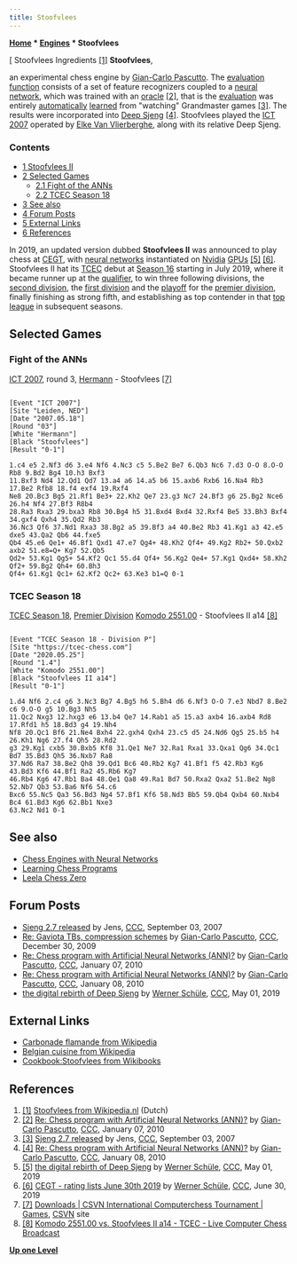 ```yaml
---
title: Stoofvlees
---
```

**[Home](Home "Home") \* [Engines](Engines "Engines") \* Stoofvlees**



[ Stoofvlees Ingredients <a id="cite-note-1" href="#cite-ref-1">[1]</a>
**Stoofvlees**,  

an experimental chess engine by [Gian-Carlo Pascutto](Gian-Carlo_Pascutto "Gian-Carlo Pascutto"). The [evaluation function](Evaluation_Function "Evaluation Function") consists of a set of feature recognizers coupled to a [neural network](Neural_Networks "Neural Networks"), which was trained with an [oracle](Oracle "Oracle") <a id="cite-note-2" href="#cite-ref-2">[2]</a>, that is the [evaluation](Evaluation "Evaluation") was entirely [automatically](Automated_Tuning "Automated Tuning") [learned](Learning "Learning") from "watching" Grandmaster games <a id="cite-note-3" href="#cite-ref-3">[3]</a>. The results were incorporated into [Deep Sjeng](Deep_Sjeng "Deep Sjeng") <a id="cite-note-4" href="#cite-ref-4">[4]</a>. Stoofvlees played the [ICT 2007](ICT_2007 "ICT 2007") operated by [Elke Van Vlierberghe](Elke_Van_Vlierberghe "Elke Van Vlierberghe"), along with its relative Deep Sjeng. 



### Contents


* [1 Stoofvlees II](#stoofvlees-ii)
* [2 Selected Games](#selected-games)
	+ [2.1 Fight of the ANNs](#fight-of-the-anns)
	+ [2.2 TCEC Season 18](#tcec-season-18)
* [3 See also](#see-also)
* [4 Forum Posts](#forum-posts)
* [5 External Links](#external-links)
* [6 References](#references)






In 2019, an updated version dubbed **Stoofvlees II** was announced to play chess at [CEGT](CEGT "CEGT"), with [neural networks](Neural_Networks "Neural Networks") instantiated on [Nvidia](Nvidia "Nvidia") [GPUs](GPU "GPU") <a id="cite-note-5" href="#cite-ref-5">[5]</a> <a id="cite-note-6" href="#cite-ref-6">[6]</a>. 
Stoofvlees II hat its [TCEC](TCEC "TCEC") debut at [Season 16](TCEC_Season_16 "TCEC Season 16") starting in July 2019, where it became runner up at the [qualifier](TCEC_Season_16#Third "TCEC Season 16"), to win three following divisions, the [second division](TCEC_Season_16#Second "TCEC Season 16"), the [first division](TCEC_Season_16#First "TCEC Season 16") and the [playoff](TCEC_Season_16#Playoff1 "TCEC Season 16") for the [premier division](TCEC_Season_16#Premier "TCEC Season 16"), finally finishing as strong fifth, and establishing as top contender in that [top league](TCEC_Season_17#Premier "TCEC Season 17") in subsequent seasons.



## Selected Games


### Fight of the ANNs


[ICT 2007](ICT_2007 "ICT 2007"), round 3, [Hermann](Hermann "Hermann") - Stoofvlees <a id="cite-note-7" href="#cite-ref-7">[7]</a>




```

[Event "ICT 2007"]
[Site "Leiden, NED"]
[Date "2007.05.18"]
[Round "03"]
[White "Hermann"]
[Black "Stoofvlees"]
[Result "0-1"]

1.c4 e5 2.Nf3 d6 3.e4 Nf6 4.Nc3 c5 5.Be2 Be7 6.Qb3 Nc6 7.d3 O-O 8.O-O Rb8 9.Bd2 Bg4 10.h3 Bxf3 
11.Bxf3 Nd4 12.Qd1 Qd7 13.a4 a6 14.a5 b6 15.axb6 Rxb6 16.Na4 Rb3 17.Be2 Rfb8 18.f4 exf4 19.Rxf4 
Ne8 20.Bc3 Bg5 21.Rf1 Be3+ 22.Kh2 Qe7 23.g3 Nc7 24.Bf3 g6 25.Bg2 Nce6 26.h4 Nf4 27.Bf3 R8b4 
28.Ra3 Rxa3 29.bxa3 Rb8 30.Bg4 h5 31.Bxd4 Bxd4 32.Rxf4 Be5 33.Bh3 Bxf4 34.gxf4 Qxh4 35.Qd2 Rb3 
36.Nc3 Qf6 37.Nd1 Rxa3 38.Bg2 a5 39.Bf3 a4 40.Be2 Rb3 41.Kg1 a3 42.e5 dxe5 43.Qa2 Qb6 44.fxe5 
Qb4 45.e6 Qe1+ 46.Bf1 Qxd1 47.e7 Qg4+ 48.Kh2 Qf4+ 49.Kg2 Rb2+ 50.Qxb2 axb2 51.e8=Q+ Kg7 52.Qb5 
Qd2+ 53.Kg1 Qg5+ 54.Kf2 Qc1 55.d4 Qf4+ 56.Kg2 Qe4+ 57.Kg1 Qxd4+ 58.Kh2 Qf2+ 59.Bg2 Qh4+ 60.Bh3 
Qf4+ 61.Kg1 Qc1+ 62.Kf2 Qc2+ 63.Ke3 b1=Q 0-1

```

### TCEC Season 18


[TCEC Season 18](TCEC_Season_18 "TCEC Season 18"), [Premier Division](TCEC_Season_18#Premier "TCEC Season 18") [Komodo 2551.00](Komodo "Komodo") - Stoofvlees II a14 <a id="cite-note-8" href="#cite-ref-8">[8]</a>




```

[Event "TCEC Season 18 - Division P"]
[Site "https://tcec-chess.com"]
[Date "2020.05.25"]
[Round "1.4"]
[White "Komodo 2551.00"]
[Black "Stoofvlees II a14"]
[Result "0-1"]

1.d4 Nf6 2.c4 g6 3.Nc3 Bg7 4.Bg5 h6 5.Bh4 d6 6.Nf3 O-O 7.e3 Nbd7 8.Be2 c6 9.O-O g5 10.Bg3 Nh5 
11.Qc2 Nxg3 12.hxg3 e6 13.b4 Qe7 14.Rab1 a5 15.a3 axb4 16.axb4 Rd8 17.Rfd1 h5 18.Bd3 g4 19.Nh4 
Nf8 20.Qc1 Bf6 21.Ne4 Bxh4 22.gxh4 Qxh4 23.c5 d5 24.Nd6 Qg5 25.b5 h4 26.Kh1 Ng6 27.f4 Qh5 28.Rd2 
g3 29.Kg1 cxb5 30.Bxb5 Kf8 31.Qe1 Ne7 32.Ra1 Rxa1 33.Qxa1 Qg6 34.Qc1 Bd7 35.Bd3 Qh5 36.Nxb7 Ra8 
37.Nd6 Ra7 38.Be2 Qh8 39.Qd1 Bc6 40.Rb2 Kg7 41.Bf1 f5 42.Rb3 Kg6 43.Bd3 Kf6 44.Bf1 Ra2 45.Rb6 Kg7 
46.Rb4 Kg6 47.Rb1 Ba4 48.Qe1 Qa8 49.Ra1 Bd7 50.Rxa2 Qxa2 51.Be2 Ng8 52.Nb7 Qb3 53.Ba6 Nf6 54.c6 
Bxc6 55.Nc5 Qa3 56.Bd3 Ng4 57.Bf1 Kf6 58.Nd3 Bb5 59.Qb4 Qxb4 60.Nxb4 Bc4 61.Bd3 Kg6 62.Bb1 Nxe3 
63.Nc2 Nd1 0-1

```

## See also


* [Chess Engines with Neural Networks](Neural_Networks#engines "Neural Networks")
* [Learning Chess Programs](Learning#Programs "Learning")
* [Leela Chess Zero](Leela_Chess_Zero "Leela Chess Zero")


## Forum Posts


* [Sjeng 2.7 released](http://www.talkchess.com/forum/viewtopic.php?t=16244) by Jens, [CCC](CCC "CCC"), September 03, 2007
* [Re: Gaviota TBs, compression schemes](http://www.talkchess.com/forum/viewtopic.php?topic_view=threads&p=313351&t=31354) by [Gian-Carlo Pascutto](Gian-Carlo_Pascutto "Gian-Carlo Pascutto"), [CCC](CCC "CCC"), December 30, 2009
* [Re: Chess program with Artificial Neural Networks (ANN)?](http://www.talkchess.com/forum/viewtopic.php?topic_view=threads&p=316511&t=31545) by [Gian-Carlo Pascutto](Gian-Carlo_Pascutto "Gian-Carlo Pascutto"), [CCC](CCC "CCC"), January 07, 2010
* [Re: Chess program with Artificial Neural Networks (ANN)?](http://www.talkchess.com/forum/viewtopic.php?topic_view=threads&p=316769&t=31545) by [Gian-Carlo Pascutto](Gian-Carlo_Pascutto "Gian-Carlo Pascutto"), [CCC](CCC "CCC"), January 08, 2010
* [the digital rebirth of Deep Sjeng](http://www.talkchess.com/forum3/viewtopic.php?f=6&t=70631) by [Werner Schüle](index.php?title=Werner_Sch%C3%BCle&action=edit&redlink=1 "Werner Schüle (page does not exist)"), [CCC](CCC "CCC"), May 01, 2019


## External Links


* [Carbonade flamande from Wikipedia](https://en.wikipedia.org/wiki/Carbonade_flamande)
* [Belgian cuisine from Wikipedia](https://en.wikipedia.org/wiki/Belgian_cuisine)
* [Cookbook:Stoofvlees from Wikibooks](https://en.wikibooks.org/wiki/Cookbook:Stoofvlees)


## References


1. <a id="cite-ref-1" href="#cite-note-1">[1]</a> [Stoofvlees from Wikipedia.nl](https://nl.wikipedia.org/wiki/Stoofvlees) (Dutch)
2. <a id="cite-ref-2" href="#cite-note-2">[2]</a> [Re: Chess program with Artificial Neural Networks (ANN)?](http://www.talkchess.com/forum/viewtopic.php?topic_view=threads&p=316511&t=31545) by [Gian-Carlo Pascutto](Gian-Carlo_Pascutto "Gian-Carlo Pascutto"), [CCC](CCC "CCC"), January 07, 2010
3. <a id="cite-ref-3" href="#cite-note-3">[3]</a> [Sjeng 2.7 released](http://www.talkchess.com/forum/viewtopic.php?t=16244) by Jens, [CCC](CCC "CCC"), September 03, 2007
4. <a id="cite-ref-4" href="#cite-note-4">[4]</a> [Re: Chess program with Artificial Neural Networks (ANN)?](http://www.talkchess.com/forum/viewtopic.php?topic_view=threads&p=316769&t=31545) by [Gian-Carlo Pascutto](Gian-Carlo_Pascutto "Gian-Carlo Pascutto"), [CCC](CCC "CCC"), January 08, 2010
5. <a id="cite-ref-5" href="#cite-note-5">[5]</a>  [the digital rebirth of Deep Sjeng](http://www.talkchess.com/forum3/viewtopic.php?f=6&t=70631) by [Werner Schüle](index.php?title=Werner_Sch%C3%BCle&action=edit&redlink=1 "Werner Schüle (page does not exist)"), [CCC](CCC "CCC"), May 01, 2019
6. <a id="cite-ref-6" href="#cite-note-6">[6]</a> [CEGT - rating lists June 30th 2019](http://talkchess.com/forum3/viewtopic.php?f=6&t=71145) by [Werner Schüle](index.php?title=Werner_Sch%C3%BCle&action=edit&redlink=1 "Werner Schüle (page does not exist)"), [CCC](CCC "CCC"), June 30, 2019
7. <a id="cite-ref-7" href="#cite-note-7">[7]</a> [Downloads | CSVN International Computerchess Tournament | Games](http://www.csvn.nl/index.php?option=com_docman&task=cat_view&gid=39&Itemid=26&lang=en&limitstart=5), [CSVN](CSVN "CSVN") site
8. <a id="cite-ref-8" href="#cite-note-8">[8]</a> [Komodo 2551.00 vs. Stoofvlees II a14 - TCEC - Live Computer Chess Broadcast](https://www.tcec-chess.com/archive.html?season=18&div=p&game=4)

**[Up one Level](Engines "Engines")**







 
